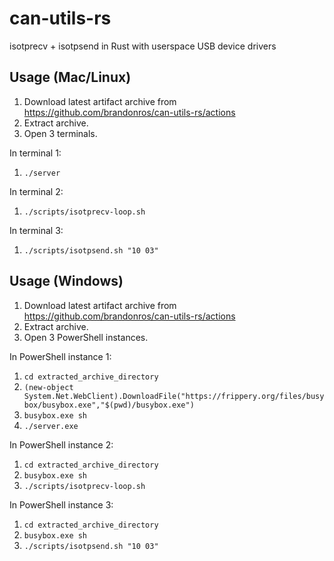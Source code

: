 # can-utils-rs
isotprecv + isotpsend in Rust with userspace USB device drivers

## Usage (Mac/Linux)

1. Download latest artifact archive from https://github.com/brandonros/can-utils-rs/actions
1. Extract archive.
1. Open 3 terminals.

In terminal 1:

1. `./server`

In terminal 2:

1. `./scripts/isotprecv-loop.sh`

In terminal 3:

1. `./scripts/isotpsend.sh "10 03"`

## Usage (Windows)

1. Download latest artifact archive from https://github.com/brandonros/can-utils-rs/actions
1. Extract archive.
1. Open 3 PowerShell instances.

In PowerShell instance 1:

1. `cd extracted_archive_directory`
1. `(new-object System.Net.WebClient).DownloadFile("https://frippery.org/files/busybox/busybox.exe","$(pwd)/busybox.exe")`
1. `busybox.exe sh`
1. `./server.exe`

In PowerShell instance 2:

1. `cd extracted_archive_directory`
1. `busybox.exe sh`
1. `./scripts/isotprecv-loop.sh`

In PowerShell instance 3:

1. `cd extracted_archive_directory`
1. `busybox.exe sh`
1. `./scripts/isotpsend.sh "10 03"`
